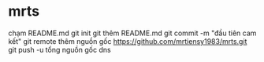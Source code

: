 mrts
====
chạm README.md 
git init 
git thêm README.md 
git commit -m "đầu tiên cam kết" 
git remote thêm nguồn gốc https://github.com/mrtiensy1983/mrts.git
 git push -u tổng nguồn gốc
dns
